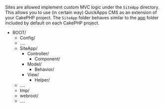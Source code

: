 Sites are allowed implement custom MVC logic under the `SiteApp` directory.
This allows you to use (in certain way) QuickApps CMS as an extension of your CakePHP project.
The `SiteApp` folder behaves similar to the [app](http://book.cakephp.org/2.0/en/getting-started/cakephp-folder-structure.html#the-app-folder) folder included by default on each CakePHP project.

* ROOT/
    * Config/
    * ....
    * SiteApp/
        * Controller/
            * Component/
        * Model/
            * Behavior/
        * View/
            * Helper/
    * ....
    * tmp/
    * webroot/
    * ....
